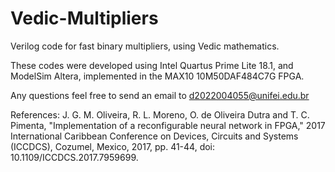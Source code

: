 # Vedic-Multipliers
Verilog code for fast binary multipliers, using Vedic mathematics.

These codes were developed using Intel Quartus Prime Lite 18.1, and ModelSim Altera, implemented in the MAX10 10M50DAF484C7G FPGA.

Any questions feel free to send an email to d2022004055@unifei.edu.br

References:
J. G. M. Oliveira, R. L. Moreno, O. de Oliveira Dutra and T. C. Pimenta, "Implementation of a reconfigurable neural network in FPGA," 2017 International Caribbean Conference on Devices, Circuits and Systems (ICCDCS), Cozumel, Mexico, 2017, pp. 41-44, doi: 10.1109/ICCDCS.2017.7959699.
